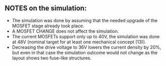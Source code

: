 ## NOTES on the simulation:

- The simulation was done by assuming that the needed upgrade of the MOSFET stage already took place. 
- A MOSFET CHANGE does not affect the simulation.
- The current MOSFETs support only up to 40V, the simulation was done at 48V (nominal target for at least one mechanical concept (13)).
- Decreasing the drive voltage to 36V lowers the current density by 20%, but even in that case the simulation outcome would not change as the layout shows two fuse-like structures.